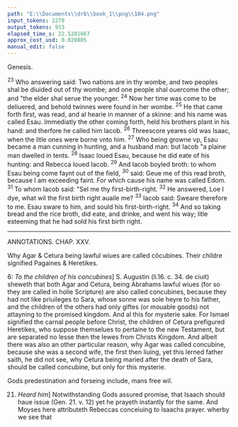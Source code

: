 ```yaml
---
path: "E:\\Documents\\drb\\book_1\\png\\104.png"
input_tokens: 2270
output_tokens: 933
elapsed_time_s: 22.5281667
approx_cost_usd: 0.020805
manual_edit: false
---
```

[^1]: S. Augustin (q.72.in Gen) disputeth but could not decide, whether Rebecca went to some Priest, or Prophet, or Altar, or whether els, or only retyred to priuate prayer.

Genesis.

<sup>23</sup> Who answering said: Two nations are in thy wombe, and two peoples shal be diuided out of thy wombe; and one people shal ouercome the other; and "the elder shal serue the younger. <sup>24</sup> Now her time was come to be deliuered, and behold twinnes were found in her wombe. <sup>25</sup> He that came forth first, was read, and al hearie in manner of a skinne: and his name was called Esau. Immediatly the other coming forth, held his brothers plant in his hand: and therfore he called him Iacob. <sup>26</sup> Threescore yeares old was Isaac, when the litle ones were borne vnto him. <sup>27</sup> Who being growne vp, Esau became a man cunning in hunting, and a husband man: but Iacob "a plaine man dwelled in tents. <sup>28</sup> Isaac loued Esau, because he did eate of his hunting: and Rebecca loued Iacob. <sup>29</sup> And Iacob boyled broth: to whom Esau being come faynt out of the field, <sup>30</sup> said: Geue me of this read broth, because I am exceeding faint. For which cause his name was called Edom. <sup>31</sup> To whom Iacob said: "Sel me thy first-birth-right. <sup>32</sup> He answered, Loe I dye, what wil the first birth right auaile me? <sup>33</sup> Iacob said: Sweare therefore to me. Esau sware to him, and sould his first-birth-right. <sup>34</sup> And so taking bread and the rice broth, did eate, and drinke, and went his way; litle esteeming that he had sold his first birth right.

<hr>

ANNOTATIONS.
CHAP. XXV.

<aside>Why Agar & Cetura being lawful wiues are called cõcubines. Their childre signified Pagaines & Heretikes.</aside>

6: *To the children of his concubines*] S. Augustin (li.16. c. 34. de ciuit) sheweth that both Agar and Cetura, being Abrahams lawful wiues (for so they are called in holie Scripture) are also called concubines, because they had not like priuileges to Sara, whose sonne was sole heyre to his father, and the children of the others had only giftes (or mouable goods) not attayning to the promised kingdom. And al this for mysterie sake. For Ismael signified the carnal people before Christ, the children of Cetura prefigured Heretikes, who suppose themselues to pertaine to the new Testament, but are separated no lesse then the Iewes from Christs Kingdom. And albeit there was also an other particular reason, why Agar was called concubine, because she was a second wife, the first then liuing, yet this lerned father saith, he did not see, why Cetura being maried after the death of Sara, should be called concubine, but only for this mysterie.

<aside>Gods predestination and forseing include, mans free wil.</aside>

21. *Heard him*] Notwithstanding Gods assured promise, that Isaach should haue issue (Gen. 21. v. 12) yet he prayeth instantly for the same. And Moyses here attributeth Rebeccas conceiuing to Isaachs prayer. wherby we see that